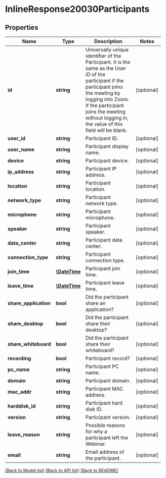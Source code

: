 # InlineResponse20030Participants

## Properties
Name | Type | Description | Notes
------------ | ------------- | ------------- | -------------
**id** | **string** | Universally unique identifier of the Participant. It is the same as the User ID of the participant if the participant joins the meeting by logging into Zoom. If the participant joins the meeting without logging in, the value of this field will be blank. | [optional] 
**user_id** | **string** | Participant ID. | [optional] 
**user_name** | **string** | Participant display name. | [optional] 
**device** | **string** | Participant device. | [optional] 
**ip_address** | **string** | Participant IP address. | [optional] 
**location** | **string** | Participant location. | [optional] 
**network_type** | **string** | Participant network type. | [optional] 
**microphone** | **string** | Participant microphone. | [optional] 
**speaker** | **string** | Participant speaker. | [optional] 
**data_center** | **string** | Participant data center. | [optional] 
**connection_type** | **string** | Participant connection type. | [optional] 
**join_time** | [**\DateTime**](\DateTime.md) | Participant join time. | [optional] 
**leave_time** | [**\DateTime**](\DateTime.md) | Participant leave time. | [optional] 
**share_application** | **bool** | Did the participant share an application? | [optional] 
**share_desktop** | **bool** | Did the participant share their desktop? | [optional] 
**share_whiteboard** | **bool** | Did the participant share their whiteboard? | [optional] 
**recording** | **bool** | Participant record? | [optional] 
**pc_name** | **string** | Participant PC name. | [optional] 
**domain** | **string** | Participant domain. | [optional] 
**mac_addr** | **string** | Participant MAC address. | [optional] 
**harddisk_id** | **string** | Participant hard disk ID. | [optional] 
**version** | **string** | Participant version. | [optional] 
**leave_reason** | **string** | Possible reasons for why a participant left the Webinar. | [optional] 
**email** | **string** | Email address of the participant. | [optional] 

[[Back to Model list]](../README.md#documentation-for-models) [[Back to API list]](../README.md#documentation-for-api-endpoints) [[Back to README]](../README.md)


